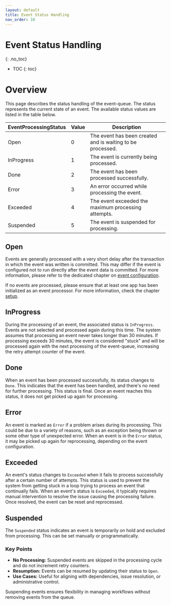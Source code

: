 ```yaml
---
layout: default
title: Event Status Handling
nav_order: 10
---
```


<!-- prettier-ignore-start -->

# Event Status Handling

{: .no_toc}
<!-- prettier-ignore-end -->

<!-- prettier-ignore -->
- TOC
{: toc}

# Overview

This page describes the status handling of the event-queue. The status represents the current state of an event.
The available status values are listed in the table below.

| EventProcessingStatus | Value | Description                                                |
| --------------------- | ----- | ---------------------------------------------------------- |
| Open                  | 0     | The event has been created and is waiting to be processed. |
| InProgress            | 1     | The event is currently being processed.                    |
| Done                  | 2     | The event has been processed successfully.                 |
| Error                 | 3     | An error occurred while processing the event.              |
| Exceeded              | 4     | The event exceeded the maximum processing attempts.        |
| Suspended             | 5     | The event is suspended for processing.                     |

## Open

Events are generally processed with a very short delay after the transaction in which the event was written is
committed.
This may differ if the event is configured not to run directly after the event data is committed. For more information,
please refer to the dedicated chapter on [event configuration](/event-queue/configure-event).

If no events are processed, please ensure that at least one app has been initialized as an event processor. For more
information, check the chapter [setup](/event-queue/setup).

## InProgress

During the processing of an event, the associated status is `InProgress`. Events are not selected and processed again
during this time. The system assumes that processing an event never takes longer than 30 minutes. If processing exceeds
30 minutes, the event is considered "stuck" and will be processed again with the next processing of the event-queue,
increasing the retry attempt counter of the event.

## Done

When an event has been processed successfully, its status changes to `Done`. This indicates that the event has been
handled, and there's no need for further processing. This status is final. Once an event reaches this status, it does
not get picked up again for processing.

## Error

An event is marked as `Error` if a problem arises during its processing. This could be due to a variety of reasons,
such as an exception being thrown or some other type of unexpected error. When an event is in the `Error` status, it
may be picked up again for reprocessing, depending on the event configuration.

## Exceeded

An event's status changes to `Exceeded` when it fails to process successfully after a certain number of attempts.
This status is used to prevent the system from getting stuck in a loop trying to process an event that continually
fails.
When an event's status is `Exceeded`, it typically requires manual intervention to resolve the issue causing the
processing failure. Once resolved, the event can be reset and reprocessed.

## Suspended

The `Suspended` status indicates an event is temporarily on hold and excluded from processing. This can be set manually
or programmatically.

### Key Points

- **No Processing:** Suspended events are skipped in the processing cycle and do not increment retry counters.
- **Resumption:** Events can be resumed by updating their status to `Open`.
- **Use Cases:** Useful for aligning with dependencies, issue resolution, or administrative control.

Suspending events ensures flexibility in managing workflows without removing events from the queue.
